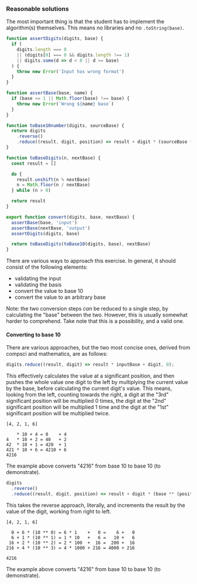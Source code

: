 ### Reasonable solutions

The most important thing is that the student has to implement the algorithm(s)
themselves. This means no libraries and no `.toString(base)`.

```javascript
function assertDigits(digits, base) {
  if (
    digits.length === 0
    || (digits[0] === 0 && digits.length !== 1)
    || digits.some(d => d < 0 || d >= base)
  ) {
    throw new Error('Input has wrong format')
  }
}

function assertBase(base, name) {
  if (base <= 1 || Math.floor(base) !== base) {
    throw new Error(`Wrong ${name} base`)
  }
}

function toBase10number(digits, sourceBase) {
  return digits
    .reverse()
    .reduce((result, digit, position) => result + digit * (sourceBase ** (position)))
}

function toBaseDigits(n, nextBase) {
  const result = []

  do {
    result.unshift(n % nextBase)
    n = Math.floor(n / nextBase)
  } while (n > 0)

  return result
}

export function convert(digits, base, nextBase) {
  assertBase(base, 'input')
  assertBase(nextBase, 'output')
  assertDigits(digits, base)

  return toBaseDigits(toBase10(digits, base), nextBase)
}
```

There are various ways to approach this exercise. In general, it should consist
of the following elements:

- validating the input
- validating the basis
- convert the value to base 10
- convert the value to an arbitrary base

Note: the two conversion steps _can_ be reduced to a single step, by
calculating the "base" between the two. However, this is usually somewhat
harder to comprehend. Take note that this is a possibility, and a valid one.

#### Converting to base 10

There are various approaches, but the two most concise ones, derived from
compsci and mathematics, are as follows:

```javascript
digits.reduce((result, digit) => result * inputBase + digit, 0);
```

This effectively calculates the value at a significant position, and then
pushes the whole value one digit to the left by multiplying the current
value by the base, before calculating the current digit's value. This means,
looking from the left, counting towards the right, a digit at the "3rd"
significant position will be multiplied 0 times, the digit at the "2nd"
significant position will be multiplied 1 time and the digit at the "1st"
significant position will be multiplied twice.

```text
[4, 2, 1, 6]

    * 10 + 4 = 0    + 4
4   * 10 + 2 = 40   + 2
42  * 10 + 1 = 420  + 1
421 * 10 + 6 = 4210 + 6
4216
```

The example above converts "4216" from base 10 to base 10 (to demonstrate).

```javascript
digits
  .reverse()
  .reduce((result, digit, position) => result + digit * (base ** (position)))
```

This takes the reverse approach, literally, and increments the result by the
value of the digit, working from right to left.

```text
[4, 2, 1, 6]

  0 + 6 * (10 ** 0) = 6 * 1    +   0 =    6 +   0
  6 + 1 * (10 ** 1) = 1 * 10   +   6 =   10 +   6
 16 + 2 * (10 ** 2) = 2 * 100  +  16 =  200 +  16
216 + 4 * (10 ** 3) = 4 * 1000 + 216 = 4000 + 216

4216
```

The example above converts "4216" from base 10 to base 10 (to demonstrate).
